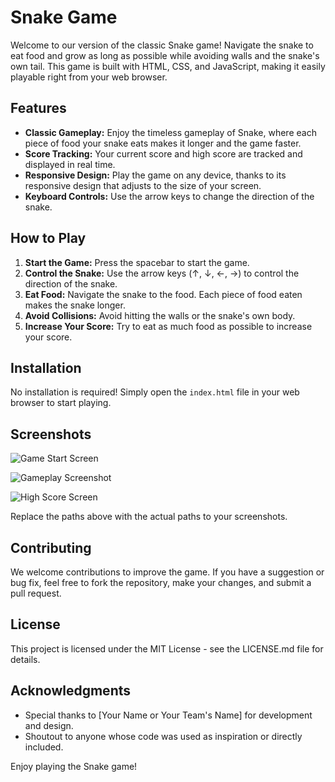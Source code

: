 # Snake Game

Welcome to our version of the classic Snake game! Navigate the snake to eat food and grow as long as possible while avoiding walls and the snake's own tail. This game is built with HTML, CSS, and JavaScript, making it easily playable right from your web browser.

## Features

- **Classic Gameplay:** Enjoy the timeless gameplay of Snake, where each piece of food your snake eats makes it longer and the game faster.
- **Score Tracking:** Your current score and high score are tracked and displayed in real time.
- **Responsive Design:** Play the game on any device, thanks to its responsive design that adjusts to the size of your screen.
- **Keyboard Controls:** Use the arrow keys to change the direction of the snake.

## How to Play

1. **Start the Game:** Press the spacebar to start the game.
2. **Control the Snake:** Use the arrow keys (↑, ↓, ←, →) to control the direction of the snake.
3. **Eat Food:** Navigate the snake to the food. Each piece of food eaten makes the snake longer.
4. **Avoid Collisions:** Avoid hitting the walls or the snake's own body.
5. **Increase Your Score:** Try to eat as much food as possible to increase your score.

## Installation

No installation is required! Simply open the `index.html` file in your web browser to start playing.

## Screenshots

![Game Start Screen](path/to/your/start_screen_screenshot.png)

![Gameplay Screenshot](path/to/your/gameplay_screenshot.png)

![High Score Screen](path/to/your/high_score_screenshot.png)

Replace the paths above with the actual paths to your screenshots.

## Contributing

We welcome contributions to improve the game. If you have a suggestion or bug fix, feel free to fork the repository, make your changes, and submit a pull request.

## License

This project is licensed under the MIT License - see the LICENSE.md file for details.

## Acknowledgments

- Special thanks to [Your Name or Your Team's Name] for development and design.
- Shoutout to anyone whose code was used as inspiration or directly included.

Enjoy playing the Snake game!
